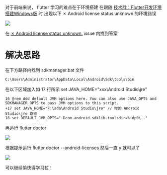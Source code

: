 对于前端来说， flutter 学习的难点在于环境搭建
在跟随 [技术胖：Flutter开发环境搭建Windows版](https://jspang.com/posts/2019/01/20/flutter-base.html#%E7%AC%AC02%E8%8A%82%EF%BC%9Aflutter%E5%BC%80%E5%8F%91%E7%8E%AF%E5%A2%83%E6%90%AD%E5%BB%BAwindows%E7%89%88) 时
出现以下 ✗ Android license status unknown 的环境错误

![](https://upload-images.jianshu.io/upload_images/7094266-e2d7d273e10ecf41.png?imageMogr2/auto-orient/strip%7CimageView2/2/w/1240)

在 [✗ Android license status unknown.](https://github.com/flutter/flutter/issues/16025#) issue 内找到答案
# 解决思路
在下方路径内找到 sdkmanager.bat 文件
```
C:\Users\Administrator\AppData\Local\Android\Sdk\tools\bin
```
在以下区域加入如 17 行所示 set JAVA_HOME="xxx\Android Studio\jre"
```
16 @rem Add default JVM options here. You can also use JAVA_OPTS and SDKMANAGER_OPTS to pass JVM options to this script.
+17 set JAVA_HOME="F:\ada\Android Studio\jre" // 你的 Android Studio\jre 路径
18 set DEFAULT_JVM_OPTS="-Dcom.android.sdklib.toolsdir=%~dp0\.."
```
再运行 flutter doctor

![](https://upload-images.jianshu.io/upload_images/7094266-49d92a6402463517.png?imageMogr2/auto-orient/strip%7CimageView2/2/w/1240)

根据提示运行 flutter doctor --android-licenses
然后一直 y 就可以了

![](https://upload-images.jianshu.io/upload_images/7094266-d8ba85e97083d9cd.png?imageMogr2/auto-orient/strip%7CimageView2/2/w/1240)

可以继续愉快得学习拉！



